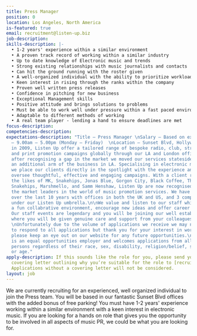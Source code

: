 ```yaml
---
title: Press Manager
position: 0
location: Los Angeles, North America
is-featured: true
email: recruitment@listen-up.biz
job-description: 
skills-description: |-
  • 1-2 years' experience within a similar environment
  • A proven track record of working within a similar industry
  • Up to date knowledge of Electronic music and trends
  • Strong existing relationships with music journalists and contacts
  • Can hit the ground running with the roster given
  • A well-organized individual with the ability to prioritize workload and juggle a variety of different tasks
  • Keen interest in rising through the ranks within the company
  • Proven well written press releases
  • Confidence in pitching for new business
  • Exceptional Management skills
  • Positive attitude and brings solutions to problems
  • Must be able to work well under pressure within a fast paced environment, dealing with Directors & colleagues both in the US and UK
  • Adaptable to different methods of working
  • A real team player - lending a hand to ensure deadlines are met
focus-description: 
competencies-description: 
expectations-description: "Title — Press Manager \nSalary — Based on experience  \nHours
  — 9.00am – 5.00pm (Monday – Friday)  \nLocation — Sunset Blvd, Hollywood \n\nEstablished
  in 2009, Listen Up offer a tailored range of bespoke radio, club, streaming, online
  and print promotion campaigns globally through our LA and London offices. In 2014
  after recognising a gap in the market we moved our services stateside and opened
  an additional arm of the business in LA. Specialising in electronic music and events,
  we place our clients directly in the spotlight with the experience and knowhow to
  oversee thoughtful, effective and engaging campaigns. With a client roster boasting
  the likes of MK, Snakehips, Jonas Blue, Gorgon City, Black Coffee, Theophilus London,
  Snakehips, Marshmello, and Samm Henshaw, Listen Up are now recognised as one of
  the market leaders in the world of music promotion services. We have grown massively
  over the last 10 years with offices in both the UK and US, and 3 companies working
  under our Listen Up umbrella.\n\nWe value and listen to our staff whilst maintaining
  a fun collabrative environment, encourage new ideas and offer career progression.
  Our staff events are legendary and you will be joining our well established team
  where you will be given genuine care and support from your colleagues and Directors.
  \nUnfortunately due to the volume of applications we receive we may not be able
  to respond to all applications but thank you for your interest in working with us,
  please keep an eye out on our website for any future opportunities.\n\nListen Up
  is an equal opportunities employer and welcomes applications from all suitably qualified
  persons regardless of their race, sex, disability, religion/belief, sexual orientation
  or age."
apply-description: If this sounds like the role for you, please send your email and
  covering letter outlining why you’re suitable for the role to [recruitment@listen-up.biz](mailto:recruitment@listen-up.biz).
  Applications without a covering letter will not be considered.
layout: job
---
```


We are currently recruiting for an experienced, well organized individual to join the Press team. You will be based in our fantastic Sunset Blvd offices with the added bonus of free parking! You must have 1-2 years' experience working within a similar environment with a keen interest in electronic music. If you are looking for a hands on role that gives you the opportunity to be involved in all aspects of music PR, we could be what you are looking for.